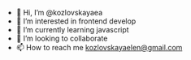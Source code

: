 - 👋 Hi, I’m @kozlovskayaea
- 👀 I’m interested in frontend develop
- 🌱 I’m currently learning javascript
- 💞️ I’m looking to collaborate
- 📫 How to reach me kozlovskayaelen@gmail.com

<!---
kozlovskayaea/kozlovskayaea is a ✨ special ✨ repository because its `README.md` (this file) appears on your GitHub profile.
You can click the Preview link to take a look at your changes.
--->
